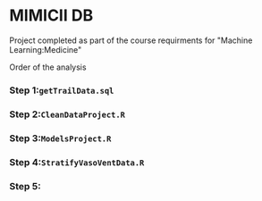 # MIMICII DB

Project completed as part of the course requirments for "Machine Learning:Medicine"

Order of the analysis 

### Step 1:`getTrailData.sql`

### Step 2:`CleanDataProject.R`

### Step 3:`ModelsProject.R`

### Step 4:`StratifyVasoVentData.R`

### Step 5:

